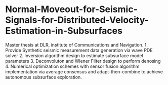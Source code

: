 # Normal-Moveout-for-Seismic-Signals-for-Distributed-Velocity-Estimation-in-Subsurfaces
Master thesis at DLR, institute of Communications and Navigation.
            1. Provide Synthetic seismic measurement data generation via wave PDE solver
            2. Inversion algorithm design to estimate subsurface model parameters
            3. Deconvoluton and Wiener Filter design to perform denosing
            4. Numerical optimization schemes with sensor fusion algorithm implementation via average consensus and adapt-then-combine to achieve autonomous subsurface exploration.
